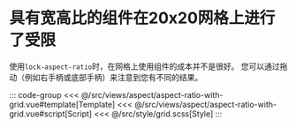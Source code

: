 <aspectRatioWithGrid/>

# 具有宽高比的组件在20x20网格上进行了受限

使用`lock-aspect-ratio`时，在网格上使用组件的成本并不是很好。 您可以通过拖动（例如右手柄或底部手柄）来注意到您有不同的结果。

::: code-group
<<< @/src/views/aspect/aspect-ratio-with-grid.vue#template[Template]
<<< @/src/views/aspect/aspect-ratio-with-grid.vue#script[Script]
<<< @/src/style/grid.scss[Style]
:::